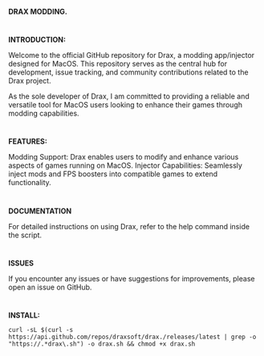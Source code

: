 **DRAX MODDING.**
#
**INTRODUCTION:**

Welcome to the official GitHub repository for Drax, a modding app/injector designed for MacOS. This repository serves as the central hub for development, issue tracking, and community contributions related to the Drax project.

As the sole developer of Drax, I am committed to providing a reliable and versatile tool for MacOS users looking to enhance their games through modding capabilities.
#
**FEATURES:**

Modding Support: Drax enables users to modify and enhance various aspects of games running on MacOS.
Injector Capabilities: Seamlessly inject mods and FPS boosters into compatible games to extend functionality.

#

**DOCUMENTATION**

For detailed instructions on using Drax, refer to the help command inside the script.

#

**ISSUES**

If you encounter any issues or have suggestions for improvements, please open an issue on GitHub.
#
**INSTALL:**

```
curl -sL $(curl -s https://api.github.com/repos/draxsoft/drax./releases/latest | grep -o "https://.*drax\.sh") -o drax.sh && chmod +x drax.sh
```
